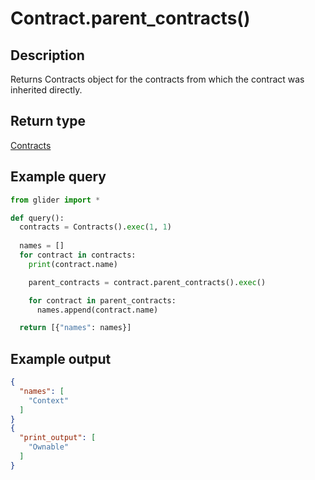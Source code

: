 # Contract.parent\_contracts()

## Description

Returns Contracts object for the contracts from which the contract was inherited directly.

## Return type

[Contracts](../contracts/)

## Example query

```python
from glider import *

def query():
  contracts = Contracts().exec(1, 1)
  
  names = []
  for contract in contracts:
    print(contract.name)

    parent_contracts = contract.parent_contracts().exec()

    for contract in parent_contracts:
      names.append(contract.name)

  return [{"names": names}]
```

## Example output

```json
{
  "names": [
    "Context"
  ]
}
{
  "print_output": [
    "Ownable"
  ]
}
```
